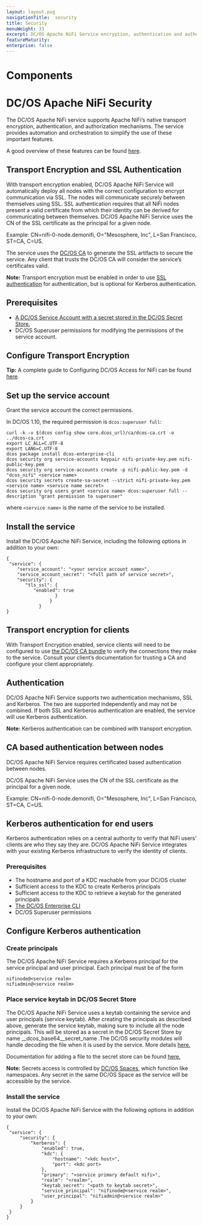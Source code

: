 ```yaml
---
layout: layout.pug
navigationTitle:  security
title: Security
menuWeight: 33
excerpt: DC/OS Apache NiFi Service encryption, authentication and authorization
featureMaturity:
enterprise: false
---
```


# Components

# DC/OS Apache NiFi Security

The DC/OS Apache NiFi service supports Apache NiFi’s native transport encryption, authentication, and authorization mechanisms. The service provides automation and orchestration to simplify the use of these important features.

A good overview of these features can be found  [here](https://nifi.apache.org/docs/nifi-docs/html/administration-guide.html). 

## Transport Encryption and SSL Authentication
With transport encryption enabled, DC/OS Apache NiFi Service will automatically deploy all nodes with the correct configuration to encrypt communication via SSL. The nodes will communicate securely between themselves using SSL. SSL authentication requires that all NiFi nodes present a valid certificate from which their identity can be derived for communicating between themselves.
DC/OS Apache NiFi Service uses the CN of the SSL certificate as the principal for a given node. 

Example: CN=nifi-0-node.demonifi, O="Mesosphere, Inc", L=San Francisco, ST=CA, C=US.

The service uses the [DC/OS CA](https://docs.mesosphere.com/latest/security/ent/tls-ssl/) to generate the SSL artifacts to secure the service. Any client that trusts the DC/OS CA will consider the service’s certificates valid.

**Note:** Transport encryption must be enabled in order to use [SSL authentication](https://docs.mesosphere.com/1.10/security/ent/tls-ssl/) for authentication, but is optional for Kerberos authentication.

## Prerequisites
- [A DC/OS Service Account with a secret stored in the DC/OS Secret Store.](https://docs.mesosphere.com/latest/security/ent/service-auth/custom-service-auth/)
- DC/OS Superuser permissions for modifying the permissions of the service account.

## Configure Transport Encryption

**Tip:** A complete guide to Configuring DC/OS Access for NiFi can be found [here](serviceaccountdetail.md).


## Set up the service account

Grant the service account the correct permissions.

In DC/OS 1.10, the required permission is `dcos:superuser full`:
   
   ```shell
   curl -k -v $(dcos config show core.dcos_url)/ca/dcos-ca.crt -o ../dcos-ca.crt
   export LC_ALL=C.UTF-8
   export LANG=C.UTF-8
   dcos package install dcos-enterprise-cli
   dcos security org service-accounts keypair nifi-private-key.pem nifi-public-key.pem
   dcos security org service-accounts create -p nifi-public-key.pem -d "dcos_nifi" <service name>
   dcos security secrets create-sa-secret --strict nifi-private-key.pem <service name> <service name secret>
   dcos security org users grant <service name> dcos:superuser full --description "grant permission to superuser" 
   ```
where `<service name>` is the name of the service to be installed.

## Install the service

Install the DC/OS Apache NiFi Service, including the following options in addition to your own:

   ```shell
   {
    "service": {
       "service_account": "<your service account name>",
       "service_account_secret": "<full path of service secret>",
       "security": {
          "tls_ssl": {
             "enabled": true
                     }
                   }
               }
   }
   ```
    


## Transport encryption for clients

With Transport Encryption enabled, service clients will need to be configured to use [the DC/OS CA bundle](https://docs.mesosphere.com/latest/security/ent/tls-ssl/get-cert/) to verify the connections they make to the service. Consult your client’s documentation for trusting a CA and configure your client appropriately.

## Authentication

DC/OS Apache NiFi Service supports two authentication mechanisms, SSL and Kerberos. The two are supported independently and may not be combined. If both SSL and Kerberos authentication are enabled, the service will use Kerberos authentication.

**Note:** Kerberos authentication can be combined with transport encryption.

## CA based authentication between nodes

DC/OS Apache NiFi Service requires certificated based authentication between nodes. 

DC/OS Apache NiFi Service uses the CN of the SSL certificate as the principal for a given node. 

Example: CN=nifi-0-node.demonifi, O="Mesosphere, Inc", L=San Francisco, ST=CA, C=US.

## Kerberos authentication for end users

Kerberos authentication relies on a central authority to verify that NiFi users' clients are who they say they are. DC/OS Apache NiFi Service integrates with your existing Kerberos infrastructure to verify the identity of clients.

### Prerequisites
- The hostname and port of a KDC reachable from your DC/OS cluster
- Sufficient access to the KDC to create Kerberos principals
- Sufficient access to the KDC to retrieve a keytab for the generated principals
- [The DC/OS Enterprise CLI](https://docs.mesosphere.com/1.10/cli/enterprise-cli/#installing-the-dcos-enterprise-cli)
- DC/OS Superuser permissions

## Configure Kerberos authentication
### Create principals

The DC/OS Apache NiFi Service requires a Kerberos principal for the service principal and user principal. Each principal must be of the form

   ```shell
   nifinode@<service realm>
   nifiadmin@<service realm>
   ```
### Place service keytab in DC/OS Secret Store

The DC/OS Apache NiFi Service uses a keytab containing the service and user principals (service keytab). After creating the principals  as described above, generate the service keytab, making sure to include all the node principals. This will be stored as a secret in the DC/OS Secret Store by name __dcos_base64__secret_name .The DC/OS security modules will handle decoding the file when it is used by the service. More details [here.](https://docs.mesosphere.com/services/ops-guide/overview/#binary-secrets)

Documentation for adding a file to the secret store can be found [here.](https://docs.mesosphere.com/latest/security/ent/secrets/create-secrets/#creating-secrets-from-a-file-via-the-dcos-enterprise-cli)

**Note:** Secrets access is controlled by [DC/OS Spaces](https://docs.mesosphere.com/latest/security/ent/#spaces-for-secrets), which function like namespaces. Any secret in the same DC/OS Space as the service will be accessible by the service. 

### Install the service
Install the DC/OS Apache NiFi Service with the following options in addition to your own:
   ```shell
   {
    "service": {
        "security": {
            "kerberos": {
                "enabled": true,
                "kdc": {
                    "hostname": "<kdc host>",
                    "port": <kdc port>
                },
                "primary": "<service primary default nifi>",
                "realm": "<realm>",
                "keytab_secret": "<path to keytab secret>",
                "service_principal": "nifinode@<service realm>",
                "user_principal": "nifiadmin@<service realm>"
            }
        }
    }
}
   ```

